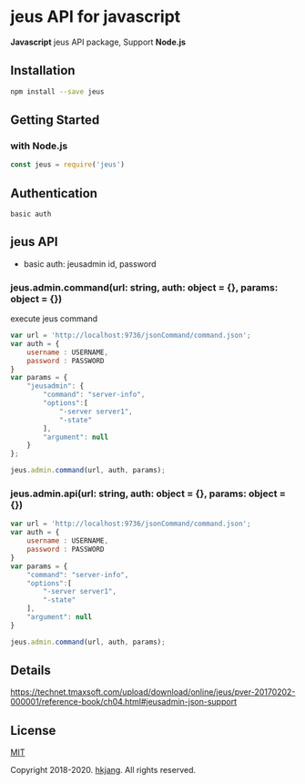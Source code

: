 # jeus API for javascript

**Javascript** jeus API package, Support **Node.js**

## Installation

```bash
npm install --save jeus
```

## Getting Started

### with Node.js

```javascript
const jeus = require('jeus')

```

## Authentication

```
basic auth
```

## jeus API

* basic auth: jeusadmin id, password

### jeus.admin.command(url: string, auth: object = {}, params: object = {})

execute jeus command 

```javascript
var url = 'http://localhost:9736/jsonCommand/command.json';
var auth = {
    username : USERNAME,
    password : PASSWORD
}
var params = {
    "jeusadmin": {
        "command": "server-info",
        "options":[
            "-server server1",
            "-state"
        ],
        "argument": null
    }
};

jeus.admin.command(url, auth, params);
```
### jeus.admin.api(url: string, auth: object = {}, params: object = {})

```javascript
var url = 'http://localhost:9736/jsonCommand/command.json';
var auth = {
    username : USERNAME,
    password : PASSWORD
}
var params = {
    "command": "server-info",
    "options":[
        "-server server1",
        "-state"
    ],
    "argument": null
}

jeus.admin.command(url, auth, params);
```
## Details 
https://technet.tmaxsoft.com/upload/download/online/jeus/pver-20170202-000001/reference-book/ch04.html#jeusadmin-json-support

## License

[MIT](https://github.com/hkjang/jeus/blob/master/LICENSE)

Copyright 2018-2020. [hkjang](https://github.com/hkjang). All rights reserved.
